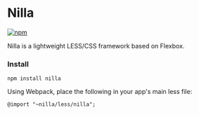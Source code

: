 # Nilla

[![npm](https://img.shields.io/npm/v/nilla.svg)](https://www.npmjs.com/package/nilla)

Nilla is a lightweight LESS/CSS framework based on Flexbox.

### Install

```
npm install nilla
```

Using Webpack, place the following in your app's main less file:

```
@import "~nilla/less/nilla";
```
